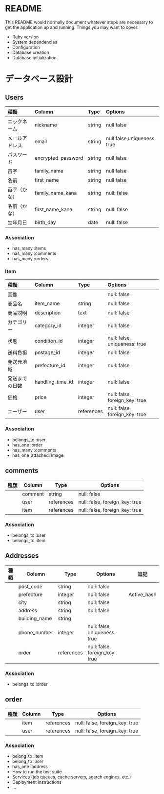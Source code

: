 # README
This README would normally document whatever steps are necessary to get the
application up and running.
Things you may want to cover:
* Ruby version
* System dependencies
* Configuration
* Database creation
* Database initialization
# データベース設計
## Users
|種類|Column|Type|Options|
|:----|:----|:----|:----|
|ニックネーム|nickname|string|null false|
|メールアドレス|email|string|null false,uniqueness: true|
|パスワード|encrypted_password|string|null false|
|苗字|family_name|string|null false|
|名前|first_name|string|null false|
苗字（かな）| family_name_kana    | string     | null: false      |
|名前（かな）| first_name_kana | string   | null: false    |
|生年月日| birth_day   | date     | null: false     |
### Association
* has_many :items
* has_many :comments
* has_many :orders
### Item
|種類|Column|Type|Options|
|:----|:----|:----|:----|
画像|    |  | null: false  | ActiveStorage |
|商品名| item_name | string  | null: false ||
|商品説明| description  | text | null: false ||
|カテゴリー| category_id   | integer | null: false |Active_hash|
|状態| condition_id  | integer | null: false, uniqueness: true |Active_hash|
|送料負担| postage_id | integer | null: false ||
|発送元地域| prefecture_id | integer | null: false |Active_hash|
|発送までの日数| handling_time_id | integer | null: false |Active_hash|
|価格| price | integer | null: false, foreign_key: true ||
|ユーザー| user | references | null: false, foreign_key: true ||
### Association
* belongs_to :user
* has_one :order
* has_many :comments
* has_one_attached: image
## comments
|種類        | Column     | Type       | Options      |
|-----------|------------|-------------|--------------|
|| comment   | string      | null: false  |
|| user | references | null: false, foreign_key: true  |
|| item | references | null: false, foreign_key: true  |
### Association
* belongs_to :user
* belongs_to :item
## Addresses
|種類| Column     | Type       | Options      |追記          |
|-----------|------------|-------------|--------------|-------------|
|| post_code   | string      | null: false  ||
|| prefecture | integer  | null: false |Active_hash|
|| city  | string | null: false   ||
|| address    | string     | null: false     ||
|| building_name   | string   |        ||
|| phone_number  | integer | null: false, uniqueness: true ||
|| order | references | null: false, foreign_key: true ||
### Association
* belongs_to :order
## order
|種類        | Column     | Type       | Options      |
|-----------|------------|-------------|--------------|
|| item   | references  | null: false, foreign_key: true  |
|| user  | references | null: false, foreign_key: true  |
### Association
* belong_to :item
* belong_to :user
* has_one :address
* How to run the test suite
* Services (job queues, cache servers, search engines, etc.)
* Deployment instructions
* ...